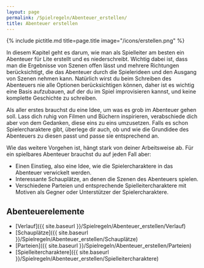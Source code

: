```yaml
---
layout: page
permalink: /Spielregeln/Abenteuer_erstellen/
title: Abenteuer erstellen
---
```


{% include pictitle.md title=page.title image="/icons/erstellen.png" %}

In diesem Kapitel geht es darum, wie man als Spielleiter am besten ein Abenteuer für Lite erstellt und es niederschreibt. Wichtig dabei ist, dass man die Ergebnisse von Szenen offen lässt und mehrere Richtungen berücksichtigt, die das Abenteuer durch die Spielerideen und den Ausgang von Szenen nehmen kann. Natürlich wirst du beim Schreiben des Abenteuers nie alle Optionen berücksichtigen können, daher ist es wichtig eine Basis aufzubauen, auf der du im Spiel improvisieren kannst, und keine komplette Geschichte zu schreiben.

Als aller erstes brauchst du eine Idee, um was es grob im Abenteuer gehen soll. Lass dich ruhig von Filmen und Büchern inspirieren, verabschiede dich aber von dem Gedanken, diese eins zu eins umzusetzen. Falls es schon Spielercharaktere gibt, überlege dir auch, ob und wie die Grundidee des Abenteuers zu diesen passt und passe sie entsprechend an.

Wie das weitere Vorgehen ist, hängt stark von deiner Arbeitsweise ab. Für ein spielbares Abenteuer brauchst du auf jeden Fall aber:

- Einen Einstieg, also eine Idee, wie die Spielercharaktere in das Abenteuer verwickelt werden.
- Interessante Schauplätze, an denen die Szenen des Abenteuers spielen.
- Verschiedene Parteien und entsprechende Spielleitercharaktere mit Motiven als Gegner oder Unterstützer der Spielercharaktere.

## Abenteuerelemente

- [Verlauf]({{ site.baseurl }}/Spielregeln/Abenteuer_erstellen/Verlauf)
- [Schauplätze]({{ site.baseurl }}/Spielregeln/Abenteuer_erstellen/Schauplätze)
- [Parteien]({{ site.baseurl }}/Spielregeln/Abenteuer_erstellen/Parteien)
- [Spielleitercharaktere]({{ site.baseurl }}/Spielregeln/Abenteuer_erstellen/Spielleitercharaktere)
